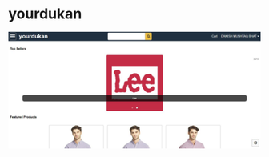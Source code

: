# yourdukan
![This is an image](https://github.com/suredanish/yourdukan/blob/main/uploads/Capture.JPG)
